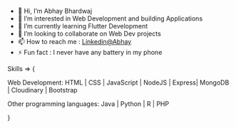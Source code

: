- 👋 Hi, I’m Abhay Bhardwaj
- 👀 I’m interested in Web Development and building Applications
- 🌱 I’m currently learning Flutter Development 
- 💞️ I’m looking to collaborate on Web Dev projects
- 📫 How to reach me : [Linkedin@Abhay](www.linkedin.com/in/abhay-bhardwaj-6850881ba)
- ⚡ Fun fact : I never have any battery in my phone

Skills => {

Web Development:  HTML | CSS | JavaScript | NodeJS |  Express| MongoDB | Cloudinary | Bootstrap 

Other programming languages: Java | Python | R | PHP

}




<!---
Abhay014/Abhay014 is a ✨ special ✨ repository because its `README.md` (this file) appears on your GitHub profile.
You can click the Preview link to take a look at your changes.
--->
